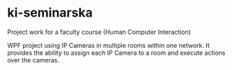 # ki-seminarska
Project work for a faculty course (Human Computer Interaction)

WPF project using IP Cameras in multiple rooms within one network. It provides the ability to assign each IP Camera to a room and execute actions over the cameras.
